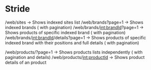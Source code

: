 # Stride

/web/sites -> Shows indexed sites list
/web/brands?page=1 -> Shows indexed brands ( with pagination)
/web/brands/<int:brandId>?page=1 -> Shows products of specific indexed brand ( with pagination)
/web/brands/<int:brandId>/details?page=1 -> Shows products of specific indexed brand with their positions and full details ( with pagination)

/web/products/?page=1 -> Shows products lists independently ( with pagination and details) 
/web/products/<int:productId> -> Shows product details of an product
